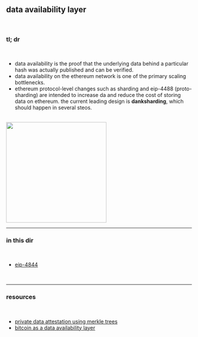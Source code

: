 ## data availability layer

<br>

### tl; dr

<br>

* data availability is the proof that the underlying data behind a particular hash was actually published and can be verified.
* data availability on the ethereum network is one of the primary scaling bottlenecks.
* ethereum protocol-level changes such as sharding and eip-4488 (proto-sharding) are intended to increase da and reduce the cost of storing data on ethereum. the current leading design is **danksharding**, which should happen in several steos.

<br>

<img width="272" src="https://user-images.githubusercontent.com/1130416/232964658-61f5ca00-60dc-4d6e-bee0-52a7e63b6139.png">

<br>

----

### in this dir

<br>

* [eip-4844](eip_4844.md)


<br>

---

### resources

<br>

* [private data attestation using merkle trees](https://mirror.xyz/0xeee68aECeB4A9e9f328a46c39F50d83fA0239cDF/BiFUEFJKo6ZsIvPwsP9WPC2UZX0-x_9BdtrvmQo1FwY)
* [bitcoin as a data availability layer](https://github.com/rollkit/bitcoin-da)
